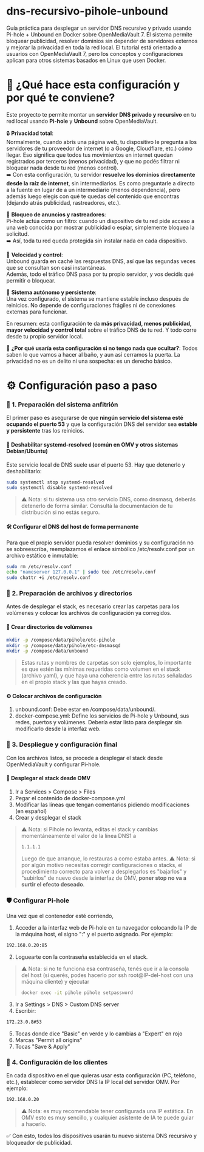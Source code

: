 # dns-recursivo-pihole-unbound

Guía práctica para desplegar un servidor DNS recursivo y privado usando Pi-hole + Unbound en Docker sobre OpenMediaVault 7. El sistema permite bloquear publicidad, resolver dominios sin depender de servidores externos y mejorar la privacidad en toda la red local. El tutorial está orientado a usuarios con OpenMediaVault 7, pero los conceptos y configuraciones aplican para otros sistemas basados en Linux que usen Docker.


# 🧠 ¿Qué hace esta configuración y por qué te conviene?

Este proyecto te permite montar un **servidor DNS privado y recursivo** en tu red local usando **Pi-hole** y **Unbound** sobre OpenMediaVault.

🔒 **Privacidad total**:  
Normalmente, cuando abrís una página web, tu dispositivo le pregunta a los servidores de tu proveedor de internet (o a Google, Cloudflare, etc.) cómo llegar. Eso significa que todos tus movimientos en internet quedan registrados por terceros (menos privacidad), y que no podés filtrar ni bloquear nada desde tu red (menos control).  
➡️ Con esta configuración, tu servidor **resuelve los dominios directamente desde la raíz de internet**, sin intermediarios. Es como preguntarle a directo a la fuente en lugar de a un intermediario (menos dependencia), pero además luego elegís con qué te quedas del contenido que encontras (dejando atrás publicidad, rastreadores, etc.).

🚫 **Bloqueo de anuncios y rastreadores**:  
Pi-hole actúa como un filtro: cuando un dispositivo de tu red pide acceso a una web conocida por mostrar publicidad o espiar, simplemente bloquea la solicitud.  
➡️ Así, toda tu red queda protegida sin instalar nada en cada dispositivo.

🚀 **Velocidad y control**:  
Unbound guarda en caché las respuestas DNS, así que las segundas veces que se consultan son casi instantáneas.  
Además, todo el tráfico DNS pasa por tu propio servidor, y vos decidís qué permitir o bloquear.

🧱 **Sistema autónomo y persistente**:  
Una vez configurado, el sistema se mantiene estable incluso después de reinicios. No depende de configuraciones frágiles ni de conexiones externas para funcionar.

En resumen: esta configuración te da **más privacidad, menos publicidad, mayor velocidad y control total** sobre el tráfico DNS de tu red. Y todo corre desde tu propio servidor local.

🤔 **¿Por qué usaría esta configuración si no tengo nada que ocultar?**:
Todos saben lo que vamos a hacer al baño, y aun así cerramos la puerta. La privacidad no es un delito ni una sospecha: es un derecho básico.

# ⚙️ Configuración paso a paso

### 🧱 1. Preparación del sistema anfitrión
El primer paso es asegurarse de que **ningún servicio del sistema esté ocupando el puerto 53** y que la configuración DNS del servidor sea **estable y persistente** tras los reinicios.
#### 🔻 Deshabilitar systemd-resolved (común en OMV y otros sistemas Debian/Ubuntu)
Este servicio local de DNS suele usar el puerto 53. Hay que detenerlo y deshabilitarlo:
```bash
sudo systemctl stop systemd-resolved
sudo systemctl disable systemd-resolved
```
> ⚠️ Nota: si tu sistema usa otro servicio DNS, como dnsmasq, deberás detenerlo de forma similar. Consultá la documentación de tu distribución si no estás seguro.
#### 🛠️ Configurar el DNS del host de forma permanente
Para que el propio servidor pueda resolver dominios y su configuración no se sobreescriba, reemplazamos el enlace simbólico /etc/resolv.conf por un archivo estático e inmutable:
```bash
sudo rm /etc/resolv.conf
echo "nameserver 127.0.0.1" | sudo tee /etc/resolv.conf
sudo chattr +i /etc/resolv.conf
```

### 📁 2. Preparación de archivos y directorios
Antes de desplegar el stack, es necesario crear las carpetas para los volúmenes y colocar los archivos de configuración ya corregidos.
#### 📂 Crear directorios de volúmenes
```bash
mkdir -p /compose/data/pihole/etc-pihole
mkdir -p /compose/data/pihole/etc-dnsmasqd
mkdir -p /compose/data/unbound
```
> Estas rutas y nombres de carpetas son solo ejemplos, lo importante es que estén las mínimas requeridas como volumen en el stack (archivo yaml), y que haya una coherencia entre las rutas señaladas en el propio stack y las que hayas creado.
#### ⚙️ Colocar archivos de configuración
1. unbound.conf: Debe estar en /compose/data/unbound/. 
2. docker-compose.yml: Define los servicios de Pi-hole y Unbound, sus redes, puertos y volúmenes. Debería estar listo para desplegar sin modificarlo desde la interfaz web.

### 🚀 3. Despliegue y configuración final
Con los archivos listos, se procede a desplegar el stack desde OpenMediaVault y configurar Pi-hole.

#### 🧩 Desplegar el stack desde OMV
1. Ir a Services > Compose > Files
2. Pegar el contenido de docker-compose.yml
3. Modificar las líneas que tengan comentarios pidiendo modificaciones (en español)
4. Crear y desplegar el stack
> ⚠️ Nota: si Pihole no levanta, editas el stack y cambias momentáneamente el valor de la línea DNS1 a
> ``` bash
> 1.1.1.1
> ```
> Luego de que arranque, lo restauras a como estaba antes.
> ⚠️ Nota: si por algún motivo necesitas corregir configuraciones o stacks, el procedimiento correcto para volver a desplegarlos es "bajarlos" y "subirlos" de nuevo desde la interfaz de OMV, **poner stop no va a surtir el efecto deseado**.
### 🛡️ Configurar Pi-hole
Una vez que el contenedor esté corriendo, 
1. Acceder a la interfaz web de Pi-hole en tu navegador colocando la IP de la máquina host, el signo ":" y el puerto asignado. Por ejemplo: 
``` bash 
192.168.0.20:85
```
2. Loguearte con la contraseña establecida en el stack.
> ⚠️ Nota: si no te funciona esa contraseña, tenés que ir a la consola del host (si querés, podes hacerlo por ssh root@IP-del-host con una máquina cliente) y ejecutar
> ``` bash
> docker exec -it pihole pihole setpassword
> ```
3. Ir a Settings > DNS > Custom DNS server
4. Escribir:
```bash
172.23.0.8#53
```
5. Tocas donde dice "Basic" en verde y lo cambias a "Expert" en rojo
6. Marcas "Permit all origins" 
7. Tocas "Save & Apply"

### 🧪 4. Configuración de los clientes
En cada dispositivo en el que quieras usar esta configuración (PC, teléfono, etc.), establecer como servidor DNS la IP local del servidor OMV. Por ejemplo:
```bash
192.168.0.20
```
> ⚠️ Nota: es muy recomendable tener configurada una IP estática. En OMV esto es muy sencillo, y cualquier asistente de IA te puede guiar a hacerlo.

✅ Con esto, todos los dispositivos usarán tu nuevo sistema DNS recursivo y bloqueador de publicidad.

